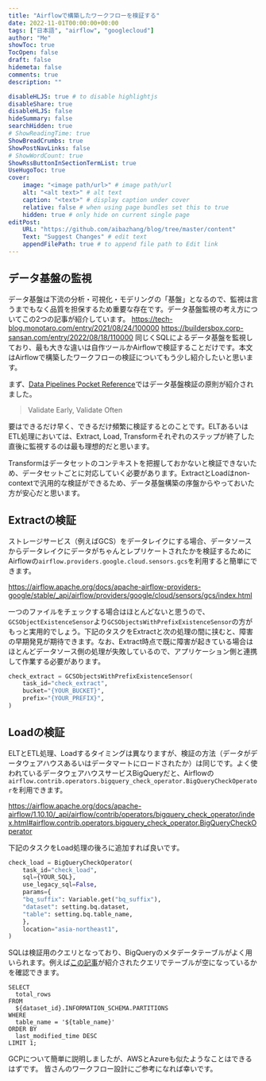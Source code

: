 ```yaml
---
title: "Airflowで構築したワークフローを検証する"
date: 2022-11-01T00:00:00+00:00
tags: ["日本語", "airflow", "googlecloud"]
author: "Me"
showToc: true
TocOpen: false
draft: false
hidemeta: false
comments: true
description: ""

disableHLJS: true # to disable highlightjs
disableShare: true
disableHLJS: false
hideSummary: false
searchHidden: true
# ShowReadingTime: true
ShowBreadCrumbs: true
ShowPostNavLinks: false
# ShowWordCount: true
ShowRssButtonInSectionTermList: true
UseHugoToc: true
cover:
    image: "<image path/url>" # image path/url
    alt: "<alt text>" # alt text
    caption: "<text>" # display caption under cover
    relative: false # when using page bundles set this to true
    hidden: true # only hide on current single page
editPost:
    URL: "https://github.com/aibazhang/blog/tree/master/content"
    Text: "Suggest Changes" # edit text
    appendFilePath: true # to append file path to Edit link
---
```


## データ基盤の監視

データ基盤は下流の分析・可視化・モデリングの「基盤」となるので、監視は言うまでもなく品質を担保するため重要な存在です。データ基盤監視の考え方についてこの2つの記事が紹介しています。
https://tech-blog.monotaro.com/entry/2021/08/24/100000
https://buildersbox.corp-sansan.com/entry/2022/08/18/110000
同じくSQLによるデータ基盤を監視しており、最も大きな違いは自作ツールかAirflowで検証することだけです。本文はAirflowで構築したワークフローの検証についてもう少し紹介したいと思います。

まず、[Data Pipelines Pocket Reference](https://www.amazon.co.jp/-/en/James-Densmore/dp/1492087831)ではデータ基盤検証の原則が紹介されました。
> Validate Early, Validate Often

要はできるだけ早く、できるだけ頻繁に検証するとのことです。ELTあるいはETL処理においては、Extract, Load, Transformそれぞれのステップが終了した直後に監視するのは最も理想的だと思います。 

Transformはデータセットのコンテキストを把握しておかないと検証できないため、データセットごとに対応していく必要があります。ExtractとLoadはnon-contextで汎用的な検証ができるため、データ基盤構築の序盤からやっておいた方が安心だと思います。

## Extractの検証

ストレージサービス（例えばGCS）をデータレイクにする場合、データソースからデータレイクにデータがちゃんとレプリケートされたかを検証するためにAirflowの`airflow.providers.google.cloud.sensors.gcs`を利用すると簡単にできます。

https://airflow.apache.org/docs/apache-airflow-providers-google/stable/_api/airflow/providers/google/cloud/sensors/gcs/index.html

一つのファイルをチェックする場合はほとんどないと思うので、`GCSObjectExistenceSensor`より`GCSObjectsWithPrefixExistenceSensor`の方がもっと実用的でしょう。下記のタスクをExtractと次の処理の間に挟むと、障害の早期発見が期待できます。なお、Extract時点で既に障害が起きている場合はほとんどデータソース側の処理が失敗しているので、アプリケーション側と連携して作業する必要があります。

```python
check_extract = GCSObjectsWithPrefixExistenceSensor(
    task_id="check_extract",
    bucket="{YOUR_BUCKET}",
    prefix="{YOUR_PREFIX}",
)
```

## Loadの検証

ELTとETL処理、Loadするタイミングは異なりますが、検証の方法（データがデータウェアハウスあるいはデータマートにロードされたか）は同じです。よく使われているデータウェアハウスサービスBigQueryだと、Airflowの`airflow.contrib.operators.bigquery_check_operator.BigQueryCheckOperator`を利用できます。

https://airflow.apache.org/docs/apache-airflow/1.10.10/_api/airflow/contrib/operators/bigquery_check_operator/index.html#airflow.contrib.operators.bigquery_check_operator.BigQueryCheckOperator

下記のタスクをLoad処理の後ろに追加すれば良いです。

```python
check_load = BigQueryCheckOperator(
    task_id="check_load",
    sql={YOUR_SQL},
    use_legacy_sql=False,
    params={
	"bq_suffix": Variable.get("bq_suffix"),
	"dataset": setting.bq.dataset,
	"table": setting.bq.table_name,
    },
    location="asia-northeast1",
)
```

SQLは検証用のクエリとなっており、BigQueryのメタデータテーブルがよく用いられます。例えば[この記事](https://buildersbox.corp-sansan.com/entry/2022/08/18/110000)が紹介されたクエリでテーブルが空になっているかを確認できます。

```
SELECT
  total_rows
FROM
  ${dataset_id}.INFORMATION_SCHEMA.PARTITIONS
WHERE
  table_name = '${table_name}'
ORDER BY
  last_modified_time DESC
LIMIT 1;
```


GCPについて簡単に説明しましたが、AWSとAzureも似たようなことはできるはずです。
皆さんのワークフロー設計にご参考になれば幸いです。